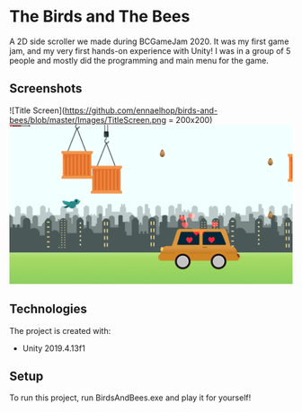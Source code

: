 # The Birds and The Bees
A 2D side scroller we made during BCGameJam 2020. It was my first game jam, and my very first hands-on experience with Unity! I was in a group of 5 people and mostly did the programming and main menu for the game.

## Screenshots
![Title Screen](https://github.com/ennaelhop/birds-and-bees/blob/master/Images/TitleScreen.png = 200x200)
![Play Area](https://github.com/ennaelhop/birds-and-bees/blob/master/Images/MainArea.png)

## Technologies
The project is created with: 
* Unity 2019.4.13f1

## Setup 
To run this project, run BirdsAndBees.exe and play it for yourself! 



